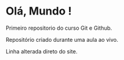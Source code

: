 # Olá, Mundo !
 Primeiro repositorio do curso Git e Github.

 Repositório criado durante uma aula ao vivo.
 
 Linha alterada direto do site.
